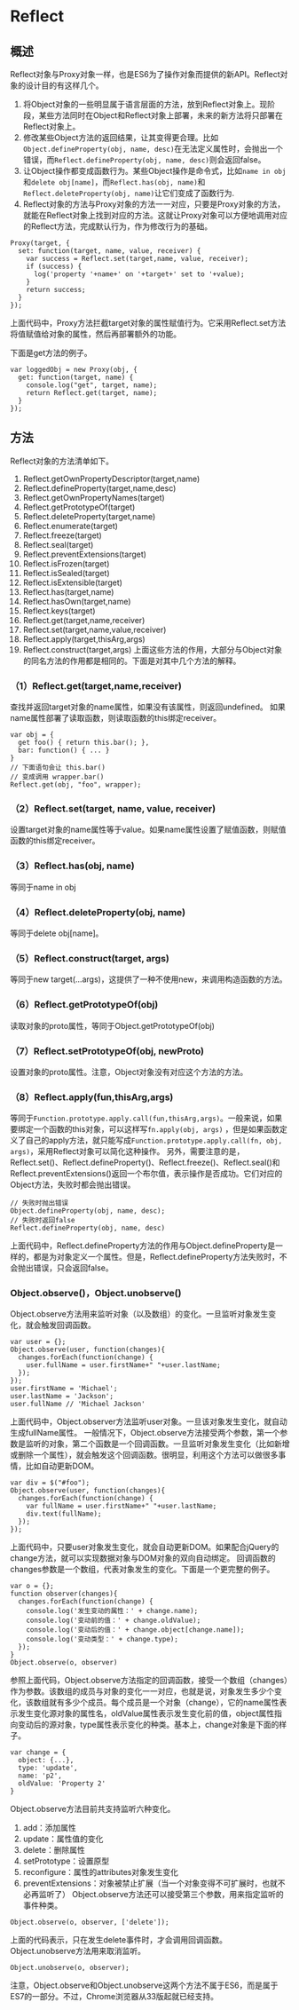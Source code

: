 # Reflect
## 概述
Reflect对象与Proxy对象一样，也是ES6为了操作对象而提供的新API。Reflect对象的设计目的有这样几个。
 1. 将Object对象的一些明显属于语言层面的方法，放到Reflect对象上。现阶段，某些方法同时在Object和Reflect对象上部署，未来的新方法将只部署在Reflect对象上。
 2. 修改某些Object方法的返回结果，让其变得更合理。比如`Object.defineProperty(obj, name, desc)`在无法定义属性时，会抛出一个错误，而`Reflect.defineProperty(obj, name, desc)`则会返回false。
 3. 让Object操作都变成函数行为。某些Object操作是命令式，比如`name in obj`和`delete obj[name]`，而`Reflect.has(obj, name)`和`Reflect.deleteProperty(obj, name)`让它们变成了函数行为.
 4. Reflect对象的方法与Proxy对象的方法一一对应，只要是Proxy对象的方法，就能在Reflect对象上找到对应的方法。这就让Proxy对象可以方便地调用对应的Reflect方法，完成默认行为，作为修改行为的基础。
~~~
Proxy(target, {
  set: function(target, name, value, receiver) {
    var success = Reflect.set(target,name, value, receiver);
    if (success) {
      log('property '+name+' on '+target+' set to '+value);
    }
    return success;
  }
});
~~~
上面代码中，Proxy方法拦截target对象的属性赋值行为。它采用Reflect.set方法将值赋值给对象的属性，然后再部署额外的功能。

下面是get方法的例子。
~~~
var loggedObj = new Proxy(obj, {
  get: function(target, name) {
    console.log("get", target, name);
    return Reflect.get(target, name);
  }
});
~~~

## 方法
Reflect对象的方法清单如下。
 1. Reflect.getOwnPropertyDescriptor(target,name)
 2. Reflect.defineProperty(target,name,desc)
 3. Reflect.getOwnPropertyNames(target)
 4. Reflect.getPrototypeOf(target)
 5. Reflect.deleteProperty(target,name)
 6. Reflect.enumerate(target)
 7. Reflect.freeze(target)
 8. Reflect.seal(target)
 9. Reflect.preventExtensions(target)
 10. Reflect.isFrozen(target)
 11. Reflect.isSealed(target)
 12. Reflect.isExtensible(target)
 13. Reflect.has(target,name)
 14. Reflect.hasOwn(target,name)
 15. Reflect.keys(target)
 16. Reflect.get(target,name,receiver)
 17. Reflect.set(target,name,value,receiver)
 18. Reflect.apply(target,thisArg,args)
 19. Reflect.construct(target,args)
上面这些方法的作用，大部分与Object对象的同名方法的作用都是相同的。下面是对其中几个方法的解释。

### （1）Reflect.get(target,name,receiver)
查找并返回target对象的name属性，如果没有该属性，则返回undefined。
如果name属性部署了读取函数，则读取函数的this绑定receiver。
~~~
var obj = {
  get foo() { return this.bar(); },
  bar: function() { ... }
}
// 下面语句会让 this.bar()
// 变成调用 wrapper.bar()
Reflect.get(obj, "foo", wrapper);
~~~
### （2）Reflect.set(target, name, value, receiver)
设置target对象的name属性等于value。如果name属性设置了赋值函数，则赋值函数的this绑定receiver。
### （3）Reflect.has(obj, name)
等同于name in obj
### （4）Reflect.deleteProperty(obj, name)
等同于delete obj[name]。
### （5）Reflect.construct(target, args)
等同于new target(...args)，这提供了一种不使用new，来调用构造函数的方法。
### （6）Reflect.getPrototypeOf(obj)
读取对象的proto属性，等同于Object.getPrototypeOf(obj)
### （7）Reflect.setPrototypeOf(obj, newProto)
设置对象的proto属性。注意，Object对象没有对应这个方法的方法。
### （8）Reflect.apply(fun,thisArg,args)
等同于`Function.prototype.apply.call(fun,thisArg,args)`。一般来说，如果要绑定一个函数的this对象，可以这样写`fn.apply(obj, args)`
，但是如果函数定义了自己的apply方法，就只能写成`Function.prototype.apply.call(fn, obj, args)`，采用Reflect对象可以简化这种操作。
另外，需要注意的是，Reflect.set()、Reflect.defineProperty()、Reflect.freeze()、Reflect.seal()和Reflect.preventExtensions()返回一个布尔值，表示操作是否成功。它们对应的Object方法，失败时都会抛出错误。
~~~
// 失败时抛出错误
Object.defineProperty(obj, name, desc);
// 失败时返回false
Reflect.defineProperty(obj, name, desc)
~~~
上面代码中，Reflect.defineProperty方法的作用与Object.defineProperty是一样的，都是为对象定义一个属性。但是，Reflect.defineProperty方法失败时，不会抛出错误，只会返回false。

### Object.observe()，Object.unobserve()
Object.observe方法用来监听对象（以及数组）的变化。一旦监听对象发生变化，就会触发回调函数。
~~~
var user = {};
Object.observe(user, function(changes){
  changes.forEach(function(change) {
    user.fullName = user.firstName+" "+user.lastName;
  });
});
user.firstName = 'Michael';
user.lastName = 'Jackson';
user.fullName // 'Michael Jackson'
~~~
上面代码中，Object.observer方法监听user对象。一旦该对象发生变化，就自动生成fullName属性。
一般情况下，Object.observe方法接受两个参数，第一个参数是监听的对象，第二个函数是一个回调函数。一旦监听对象发生变化（比如新增或删除一个属性），就会触发这个回调函数。很明显，利用这个方法可以做很多事情，比如自动更新DOM。
~~~
var div = $("#foo");
Object.observe(user, function(changes){
  changes.forEach(function(change) {
    var fullName = user.firstName+" "+user.lastName;
    div.text(fullName);
  });
});
~~~
上面代码中，只要user对象发生变化，就会自动更新DOM。如果配合jQuery的change方法，就可以实现数据对象与DOM对象的双向自动绑定。
回调函数的changes参数是一个数组，代表对象发生的变化。下面是一个更完整的例子。
~~~
var o = {};
function observer(changes){
  changes.forEach(function(change) {
    console.log('发生变动的属性：' + change.name);
    console.log('变动前的值：' + change.oldValue);
    console.log('变动后的值：' + change.object[change.name]);
    console.log('变动类型：' + change.type);
  });
}
Object.observe(o, observer)
~~~
参照上面代码，Object.observe方法指定的回调函数，接受一个数组（changes）作为参数。该数组的成员与对象的变化一一对应，也就是说，对象发生多少个变化，该数组就有多少个成员。每个成员是一个对象（change），它的name属性表示发生变化源对象的属性名，oldValue属性表示发生变化前的值，object属性指向变动后的源对象，type属性表示变化的种类。基本上，change对象是下面的样子。
~~~
var change = {
  object: {...},
  type: 'update',
  name: 'p2',
  oldValue: 'Property 2'
}
~~~
Object.observe方法目前共支持监听六种变化。
 1. add：添加属性
 2. update：属性值的变化
 3. delete：删除属性
 4. setPrototype：设置原型
 5. reconfigure：属性的attributes对象发生变化
 6. preventExtensions：对象被禁止扩展（当一个对象变得不可扩展时，也就不必再监听了）
Object.observe方法还可以接受第三个参数，用来指定监听的事件种类。
~~~
Object.observe(o, observer, ['delete']);
~~~
上面的代码表示，只在发生delete事件时，才会调用回调函数。
Object.unobserve方法用来取消监听。
~~~
Object.unobserve(o, observer);
~~~
注意，Object.observe和Object.unobserve这两个方法不属于ES6，而是属于ES7的一部分。不过，Chrome浏览器从33版起就已经支持。
